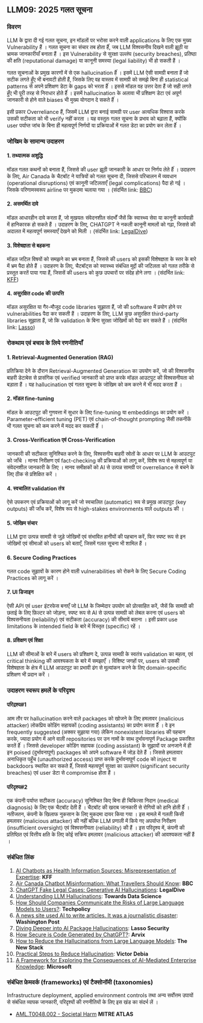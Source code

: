 ## LLM09: 2025 गलत सूचना

### विवरण

LLM के  द्वारा दी गई गलत सूचना, इन मॉडलों पर भरोसा करने वाली applications के  लिए एक मुख्य Vulnerability हैं । गलत सूचना का संचार तब होता हैंं, जब LLM विश्वसनीय दिखने वाली झूठी या भ्रामक जानकारीयाँ बनाता हैं । इस Vulnerability से सुरक्षा उल्लंघ (security breaches), प्रतिष्ठा की क्षति (reputational damage) या कानूनी समस्या (legal liability) भी हो सकती हैं ।

गलत सूचनाओं के  प्रमुख कारणों में से एक hallucination हैंं । इसमें LLM ऐसी सामग्री बनाता हैं जो सटीक लगते हुँए भी बनावटी होती हैं, जिसके  लिए वह वास्तव में सामग्री को समझे बिना ही statistical patterns से अपने प्रशिक्षण डेटा के  gaps को भरता हैंं । इससे मॉडल वह उत्तर देता हैं जो सही लगते हुँए भी पूरी तरह से निराधार होते हैंं । इसमें hallucination के  अलावा भी प्रशिक्षण डेटा एवं अपूर्ण जानकारी से होने वाले biases भी मुख्य योगदान दे सकते हैंं ।

इसी प्रकार Overreliance हैं, जिसमें LLM द्वारा बनाई सामग्री पर user अत्यधिक विश्वास करके  उसकी सटीकता को भी verify नहीं करता । यह वस्तुतः गलत सूचना के  प्रभाव को बढ़ाता हैं, क्योंकि user पर्याप्त जांच के  बिना ही महत्वपूर्ण निर्णयों या प्रक्रियाओं में गलत डेटा का प्रयोग कर लेता हैंं ।

### जोखिम के सामान्य उदाहरण

#### 1. तथ्यात्मक अशुद्धि
  मॉडल गलत कथनों को बनाता हैं, जिससे की user झूठी जानकारी के  आधार पर निर्णय लेते हैंं । उदाहरण के  लिए, Air Canada के  चैटबॉट ने यात्रियों को गलत सूचना दी, जिससे परिचालन में व्यवधान (operational disruptions) एवं कानूनी जटिलताएँ (legal complications) पैदा हो गई । जिसके  परिणामस्वरूप airline पर मुकदमा चलाया गया ।
  (संदर्भित link: [BBC](https://www.bbc.com/travel/article/20240222-air-canada-chatbot-misinformation-what-travellers-should-know))
#### 2. असमर्थित दावे
  मॉडल आधारहीन दावे करता हैं, जो मुखयतः संवेदनशील संदर्भों जैसें कि स्वास्थ्य सेवा या कानूनी कार्यवाही में हानिकारक हो सकते हैं । उदाहरण के  लिए, CHATGPT ने नकली कानूनी मामलों को गढ़ा, जिससे की अदालत में महत्वपूर्ण समस्याएँ देखने को मिली ।
  (संदर्भित link: [LegalDive](https://www.legaldive.com/news/chatgpt-fake-legal-cases-generative-ai-hallucinations/651557/))
#### 3. विशेषज्ञता से बहकना
  मॉडल जटिल विषयों को समझने का भ्रम बनाता हैं, जिससे की users को इसकी विशेषज्ञता के  स्तर के  बारे में भ्रम पैदा होते हैं । उदाहरण के  लिए, चैटबॉट्स को स्वास्थ्य संबंधित मुद्दों की जटिलता को गलत तरीके  से प्रस्तुत करतें पाया गया हैं, जिससें की users को कुछ उपचारों पर संदेह होने लगा ।
  (संदर्भित link: [KFF](https://www.kff.org/health-misinformation-monitor/volume-05/))
#### 4. असुरक्षित code  की उत्पत्ति
  मॉडल असुरक्षित या गैर-मौजूद code libraries सूझाता हैं, जो की software में प्रयोग होने पर vulnerabilities पैदा कर सकती हैं । उदाहरण के  लिए, LLM कुछ असुरक्षित third-party libraries सूझाता हैं, जो कि validation के  बिना सुरक्षा जोखिमों को पैदा कर सकते हैं ।
  (संदर्भित link: [Lasso](https://www.lasso.security/blog/ai-package-hallucinations))

### रोकथाम एवं बचाव के लिये रणनीतियाँ

#### 1. Retrieval-Augmented Generation (RAG)
  प्रतिक्रिया देने के  दौरान Retrieval-Augmented Generation का उपयोग करें, जो की विश्वसनीय बाहरी डेटाबेस से प्रासंगिक एवं verified जानकारी को प्राप्त करके  मॉडल आउटपुट की विश्वसनीयता को बड़ाता हैं । यह hallucination एवं गलत सूचना के  जोखिम को कम करने में भी मदद करता हैं ।
#### 2. मॉडल fine-tuning
  मॉडल के  आउटपुट की गुणवत्ता में सुधार के  लिए fine-tuning या embeddings का प्रयोग करें । Parameter-efficient tuning (PET) एवं chain-of-thought prompting जैसी तकनीकें भी गलत सूचना को कम करने में मदद कर सकती हैंं ।
#### 3. Cross-Verification एवं Cross-Verification
  जानकारी की सटीकता सुनिश्चित करने के  लिए, विश्वसनीय बाहरी स्रोतों के  आधार पर LLM के  आउटपुट को जाँचे । मानव निरीक्षण एवं fact-checking की प्रक्रियाओं को लागू करें, विशेष रूप से महत्वपूर्ण या संवेदनशील जानकारी के  लिए । मानव समीक्षकों को AI से उत्पन्न सामग्री पर overreliance से बचने के  लिए ठीक से प्रशिक्षित करें ।
#### 4. स्वचालित validation तंत्र
  ऐसे उपकरण एवं प्रक्रियाओं को लागू करें जो स्वचालित (automatic) रूप से प्रमुख आउटपुट (key outputs) की जाँच करें, विशेष रूप से high-stakes environments वाले outputs की ।
#### 5. जोखिम संचार
  LLM द्वारा उत्पन्न सामग्री से जुड़े जोखिमों एवं संभावित हानीयों की पहचान करें, फिर स्पष्ट रूप से इन जोखिमों एवं सीमाओं को users को बताएँ, जिसमें गलत सूचना भी शामिल हैं ।
#### 6. Secure Coding Practices
  गलत code  सुझावों के  कारण होने वाली vulnerabilities को रोकने के  लिए Secure Coding Practices को लागू करें ।
#### 7. UI डिजाइन
  ऐसी API एवं user इंटरफेस बनाएँ जो LLM के  जिम्मेदार उपयोग को प्रोत्साहित करें, जैसें कि सामग्री की छताई के  लिए फ़िल्टर को जोड़ना, स्पष्ट रूप से AI से उत्पन्न सामग्री को लेबल करना एवं users को विश्वसनीयता (reliability) एवं सटीकता (accuracy) की सीमायें बताना । इसी प्रकार use limitations के  intended field के  बारे में विस्तृत (specific) रहें ।
#### 8. प्रशिक्षण एवं शिक्षा
  LLM की सीमाओं के  बारे में users को प्रशिक्षण दे, उत्पन्न सामग्री के  स्वतंत्र validation का महत्व, एवं critical thinking की आवश्यकता के  बारे में समझाएँ । विशिष्ट जगहों पर, users को उसकी विशेषज्ञता के  क्षेत्र में LLM आउटपुट का प्रभावी ढंग से मूल्यांकन करने के  लिए domain-specific प्रशिक्षण भी प्रदान करें ।

### उदाहरण स्वरूप हमलें के परिदृश्य

#### परिद्रश्य#1
  आम तौर पर hallucination करने वाले packages को खोजने के  लिए हमलावर (malicious attacker) लोकप्रिय कोडिंग सहायकों (coding assistants) का प्रयोग करता हैंं । वे इन frequently suggested (अक्सर सुझाया गया) लेकिन nonexistent libraries की पहचान करके, ज्यादा प्रयोग में आने वाली repositories पर उन नामों के  साथ दुर्भावनापूर्ण Package प्रकाशित करतें हैंं । जिससे developer कोडिंग सहायक  (coding assistant) के  सुझावों पर अनजाने में ही इन poised (दुर्भावनापूर्ण) packages को अपने software में जोड़ देते हैं । जिससे हमलावार अनाधिकृत पहूँच (unauthorized access) प्राप्त करके  दुर्भावनापूर्ण code  को inject या backdoors स्थापित कर सकते हैंं, जिससे महत्वपूर्ण सुरक्षा का उल्लंघन (significant security breaches) एवं user डेटा से compromise होता हैं ।
#### परिदृश्य#2
  एक कंपनी पर्याप्त सटीकता (accuracy) सुनिश्चित किए बिना ही चिकित्सा निदान (medical diagnosis) के  लिए एक चैटबॉट देती हैं । चैटबॉट की खराब जानकारी से रोगियों को हानि होती हैंं । नतीजतन, कंपनी के  खिलाफ नुकसान के  लिए मुकदमा दायर किया गया । इस मामले में गलती किसी हमलावर (malicious attacker) की नहीं बल्कि LLM प्रणाली में किये गए अपर्याप्त निरीक्षण (insufficient oversight) एवं विश्वसनीयता (reliability) की हैं । इस परिदृश्य में, कंपनी की प्रतिष्ठित एवं वित्तीय क्षति के  लिए कोई सक्रिय हमलावर (malicious attacker) की आवश्यकता नहीं हैं ।

### संबंधित लिंक

1. [AI Chatbots as Health Information Sources: Misrepresentation of Expertise](https://www.kff.org/health-misinformation-monitor/volume-05/): **KFF**
2. [Air Canada Chatbot Misinformation: What Travellers Should Know](https://www.bbc.com/travel/article/20240222-air-canada-chatbot-misinformation-what-travellers-should-know): **BBC**
3. [ChatGPT Fake Legal Cases: Generative AI Hallucinations](https://www.legaldive.com/news/chatgpt-fake-legal-cases-generative-ai-hallucinations/651557/): **LegalDive**
4. [Understanding LLM Hallucinations](https://towardsdatascience.com/llm-hallucinations-ec831dcd7786): **Towards Data Science**
5. [How Should Companies Communicate the Risks of Large Language Models to Users?](https://techpolicy.press/how-should-companies-communicate-the-risks-of-large-language-models-to-users/): **Techpolicy**
6. [A news site used AI to write articles. It was a journalistic disaster](https://www.washingtonpost.com/media/2023/01/17/cnet-ai-articles-journalism-corrections/): **Washington Post**
7. [Diving Deeper into AI Package Hallucinations](https://www.lasso.security/blog/ai-package-hallucinations): **Lasso Security**
8. [How Secure is Code Generated by ChatGPT?](https://arxiv.org/abs/2304.09655): **Arvix**
9. [How to Reduce the Hallucinations from Large Language Models](https://thenewstack.io/how-to-reduce-the-hallucinations-from-large-language-models/): **The New Stack**
10. [Practical Steps to Reduce Hallucination](https://newsletter.victordibia.com/p/practical-steps-to-reduce-hallucination): **Victor Debia**
11. [A Framework for Exploring the Consequences of AI-Mediated Enterprise Knowledge](https://www.microsoft.com/en-us/research/publication/a-framework-for-exploring-the-consequences-of-ai-mediated-enterprise-knowledge-access-and-identifying-risks-to-workers/): **Microsoft**

### संबंधित फ्रेमवर्क (frameworks) एवं टैक्सोनॉमी (taxonomies)

Infrastructure deployment, applied environment controls तथा अन्य सर्वोत्तम उपायों से संबंधित व्यापक जानकारी, परिदृश्यों की रणनीतियों के  लिए इस खंड का संदर्भ लें ।

- [AML.T0048.002 - Societal Harm](https://atlas.mitre.org/techniques/AML.T0048) **MITRE ATLAS**
